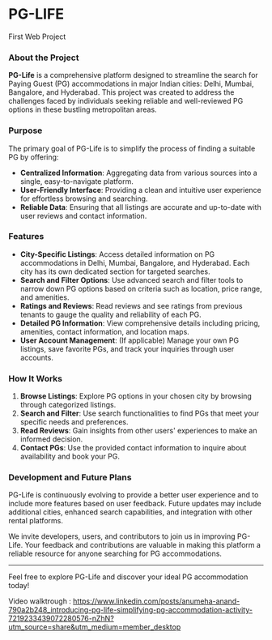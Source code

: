 # PG-LIFE
 First Web Project

### About the Project

**PG-Life** is a comprehensive platform designed to streamline the search for Paying Guest (PG) accommodations in major Indian cities: Delhi, Mumbai, Bangalore, and Hyderabad. This project was created to address the challenges faced by individuals seeking reliable and well-reviewed PG options in these bustling metropolitan areas.

### Purpose

The primary goal of PG-Life is to simplify the process of finding a suitable PG by offering:

- **Centralized Information**: Aggregating data from various sources into a single, easy-to-navigate platform.
- **User-Friendly Interface**: Providing a clean and intuitive user experience for effortless browsing and searching.
- **Reliable Data**: Ensuring that all listings are accurate and up-to-date with user reviews and contact information.

### Features

- **City-Specific Listings**: Access detailed information on PG accommodations in Delhi, Mumbai, Bangalore, and Hyderabad. Each city has its own dedicated section for targeted searches.
- **Search and Filter Options**: Use advanced search and filter tools to narrow down PG options based on criteria such as location, price range, and amenities.
- **Ratings and Reviews**: Read reviews and see ratings from previous tenants to gauge the quality and reliability of each PG.
- **Detailed PG Information**: View comprehensive details including pricing, amenities, contact information, and location maps.
- **User Account Management**: (If applicable) Manage your own PG listings, save favorite PGs, and track your inquiries through user accounts.

### How It Works

1. **Browse Listings**: Explore PG options in your chosen city by browsing through categorized listings.
2. **Search and Filter**: Use search functionalities to find PGs that meet your specific needs and preferences.
3. **Read Reviews**: Gain insights from other users' experiences to make an informed decision.
4. **Contact PGs**: Use the provided contact information to inquire about availability and book your PG.

### Development and Future Plans

PG-Life is continuously evolving to provide a better user experience and to include more features based on user feedback. Future updates may include additional cities, enhanced search capabilities, and integration with other rental platforms.

We invite developers, users, and contributors to join us in improving PG-Life. Your feedback and contributions are valuable in making this platform a reliable resource for anyone searching for PG accommodations.

---

Feel free to explore PG-Life and discover your ideal PG accommodation today!



Video walktrough : https://www.linkedin.com/posts/anumeha-anand-790a2b248_introducing-pg-life-simplifying-pg-accommodation-activity-7219233439072280576-nZhN?utm_source=share&utm_medium=member_desktop
